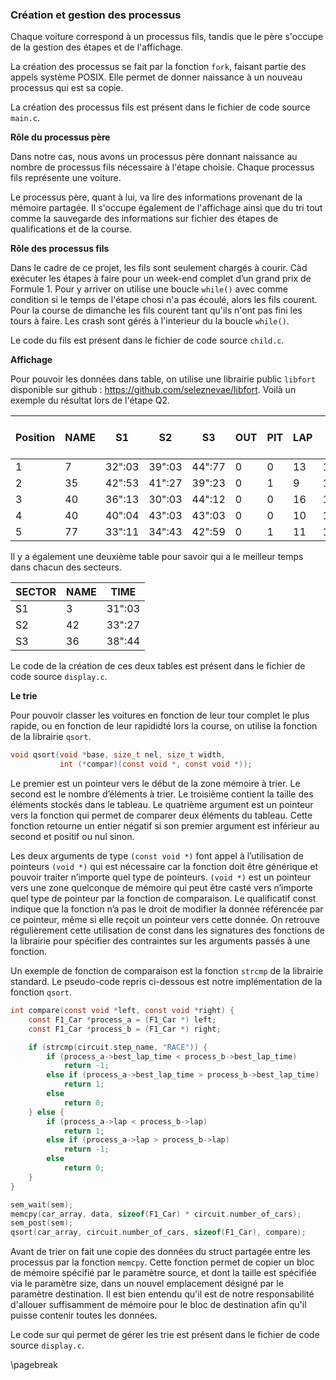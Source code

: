 ### Création et gestion des processus

Chaque voiture correspond à un processus fils, tandis que le père s'occupe de la gestion des étapes et de l'affichage.

La création des processus se fait par la fonction `fork`, faisant partie des appels système POSIX. Elle permet de donner 
naissance à un nouveau processus qui est sa copie.

La création des processus fils est présent dans le fichier de code source `main.c`.

**Rôle du processus père**

Dans notre cas, nous avons un processus père donnant naissance au nombre de processus fils nécessaire à l'étape choisie.
Chaque processus fils représente une voiture.


Le processus père, quant à lui, va lire des informations provenant de la mémoire partagée.
Il s'occupe également de l'affichage ainsi que du tri tout comme la sauvegarde des informations sur fichier des étapes de 
qualifications et de la course. 

**Rôle des processus fils**

Dans le cadre de ce projet, les fils sont seulement chargés à courir. Càd exécuter les étapes à faire pour un week-end complet d’un 
grand prix de Formule 1. Pour y arriver on utilise une boucle `while()` avec comme condition si le temps de l'étape chosi n'a
pas écoulé, alors les fils courent. Pour la course de dimanche les fils courent tant qu'ils n'ont pas fini les tours à faire. Les crash
sont gérés à l'interieur du la boucle `while()`. 

Le code du fils est présent dans le fichier de code source `child.c`. 

**Affichage**

Pour pouvoir les données dans table, on utilise une librairie public `libfort` disponible sur github : <https://github.com/seleznevae/libfort>. Voilà un exemple du résultat lors de l'étape Q2. 

| Position | NAME |   S1   |   S2   |   S3   | OUT | PIT | LAP | LAP TIME  | BEST LAP TIME |
|----------|------|--------|--------|--------|-----|-----|-----|-----------|---------------|
| 1        |  7   | 32":03 | 39":03 | 44":77 |  0  |  0  |  13 | 1':02":19 |   1':19":42   |
| 2        |  35  | 42":53 | 41":27 | 39":23 |  0  |  1  |  9  | 1':11":71 |   1':22":31   |
| 3        |  40  | 36":13 | 30":03 | 44":12 |  0  |  0  |  16 | 1':03":36 |   1':44":28   |
| 4        |  40  | 40":04 | 43":03 | 43":03 |  0  |  0  |  10 | 1':40":11 |   1':51":47   |
| 5        |  77  | 33":11 | 34":43 | 42":59 |  0  |  1  |  11 | 1':17":23 |   2':12":73   |

Il y a également une deuxième table pour savoir qui a le meilleur temps dans chacun des secteurs. 

| SECTOR | NAME |  TIME  |   
|--------|------|--------|
|   S1   |  3   | 31":03 | 
|   S2   |  42  | 33":27 | 
|   S3   |  36  | 38":44 | 

Le code de la création de ces deux tables est présent dans le fichier de code source `display.c`. 

**Le trie**

Pour pouvoir classer les voitures en fonction de leur tour complet le plus rapide, ou en fonction de leur rapididté lors 
la course, on utilise la fonction de la librairie `qsort`. 

```c
void qsort(void *base, size_t nel, size_t width,
           int (*compar)(const void *, const void *));
```

Le premier est un pointeur vers le début de la zone mémoire à trier. Le second est le nombre d’éléments à trier. 
Le troisième contient la taille des éléments stockés dans le tableau. Le quatrième argument est un pointeur vers la fonction 
qui permet de comparer deux éléments du tableau. Cette fonction retourne un entier négatif si son premier argument est 
inférieur au second et positif ou nul sinon. 

Les deux arguments de type `(const void *)` font appel à l’utilisation de pointeurs `(void *)` qui est nécessaire car la fonction doit 
être générique et pouvoir traiter n’importe quel type de pointeurs. `(void *)` est un pointeur vers une zone quelconque de mémoire 
qui peut être casté vers n’importe quel type de pointeur par la fonction de comparaison. Le qualificatif const indique que la 
fonction n’a pas le droit de modifier la donnée référencée par ce pointeur, même si elle reçoit un pointeur vers cette donnée. 
On retrouve régulièrement cette utilisation de const dans les signatures des fonctions de la librairie pour spécifier des 
contraintes sur les arguments passés à une fonction.

Un exemple de fonction de comparaison est la fonction `strcmp` de la librairie 
standard. Le pseudo-code repris ci-dessous est notre implémentation de la fonction `qsort`. 

```c
int compare(const void *left, const void *right) {
    const F1_Car *process_a = (F1_Car *) left;
    const F1_Car *process_b = (F1_Car *) right;

    if (strcmp(circuit.step_name, "RACE")) {
        if (process_a->best_lap_time < process_b->best_lap_time)
            return -1;
        else if (process_a->best_lap_time > process_b->best_lap_time)
            return 1;
        else
            return 0;
    } else {
        if (process_a->lap < process_b->lap)
            return 1;
        else if (process_a->lap > process_b->lap)
            return -1;
        else
            return 0;
    }
}

sem_wait(sem);
memcpy(car_array, data, sizeof(F1_Car) * circuit.number_of_cars); 
sem_post(sem);
qsort(car_array, circuit.number_of_cars, sizeof(F1_Car), compare);
```

Avant de trier on fait une copie des données du struct partagée entre les processus par la fonction `memcpy`. Cette fonction permet de copier 
un bloc de mémoire spécifié par le paramètre source, et dont la taille est spécifiée via le paramètre size, dans un nouvel 
emplacement désigné par le paramètre destination. Il est bien entendu qu'il est de notre responsabilité d'allouer suffisamment 
de mémoire pour le bloc de destination afin qu'il puisse contenir toutes les données.

Le code sur qui permet de gérer les trie est présent dans le fichier de code source `display.c`. 

\pagebreak 
